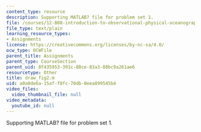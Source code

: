 ```yaml
---
content_type: resource
description: Supporting MATLAB? file for problem set 1.
file: /courses/12-808-introduction-to-observational-physical-oceanography-fall-2004/a0a0de6a15aff8fc70db0eea899545b4_draw_fig2.m
file_type: text/plain
learning_resource_types:
- Assignments
license: https://creativecommons.org/licenses/by-nc-sa/4.0/
ocw_type: OCWFile
parent_title: Assignments
parent_type: CourseSection
parent_uid: 8f435953-391c-88ce-83a3-88bc9a261ae6
resourcetype: Other
title: draw_fig2.m
uid: a0a0de6a-15af-f8fc-70db-0eea899545b4
video_files:
  video_thumbnail_file: null
video_metadata:
  youtube_id: null
---
```

Supporting MATLAB? file for problem set 1.